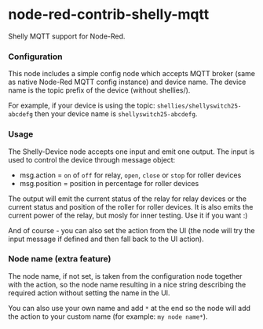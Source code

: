 # node-red-contrib-shelly-mqtt
Shelly MQTT support for Node-Red.

### Configuration
This node includes a simple config node which accepts MQTT broker (same as native Node-Red MQTT config instance) and device name. The device name is the topic prefix of the device (without shellies/).

For example, if your device is using the topic: ```shellies/shellyswitch25-abcdefg``` then your device name is ```shellyswitch25-abcdefg```.

### Usage
The Shelly-Device node accepts one input and emit one output. The input is used to control the device through message object:
- msg.action = ```on``` of ```off``` for relay, ```open```, ```close``` or ```stop``` for roller devices
- msg.position = position in percentage for roller devices

The output will emit the current status of the relay for relay devices or the current status and position of the roller for roller devices. It is also emits the current power of the relay, but mosly for inner testing. Use it if you want :)

And of course - you can also set the action from the UI (the node will try the input message if defined and then fall back to the UI action).

### Node name (extra feature)
The node name, if not set, is taken from the configuration node together with the action, so the node name resulting in a nice string describing the required action without setting the name in the UI.

You can also use your own name and add ```*``` at the end so the node will add the action to your custom name (for example: ```my node name*```).